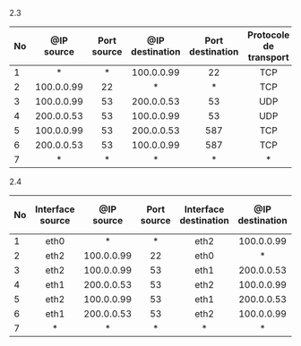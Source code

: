 2.3

| No  | @IP source | Port source | @IP destination | Port destination | Protocole de transport | Etat de connexion | SYN seul |  Action  |
| --- | :--------: | :---------: | :-------------: | :--------------: | :--------------------: | :---------------: | :------: | :------: |
| 1   |     *      |      *      |   100.0.0.99    |        22        |          TCP           |         *         |    *     | Accepter |
| 2   | 100.0.0.99 |     22      |        *        |        *         |          TCP           |     Existante     |   Non    | Accepter |
| 3   | 100.0.0.99 |     53      |   200.0.0.53    |        53        |          UDP           |         *         |    X     | Accepter |
| 4   | 200.0.0.53 |     53      |   100.0.0.99    |        53        |          UDP           |     Existante     |    X     | Accepter |
| 5   | 100.0.0.99 |     53      |   200.0.0.53    |       587        |          TCP           |         *         |    *     | Accepter |
| 6   | 200.0.0.53 |     53      |   100.0.0.99    |       587        |          TCP           |     Existante     |   Non    | Accepter |
| 7   |     *      |      *      |        *        |        *         |           *            |         *         |    *     |  Lâcher  |
2.4

| No  | Interface source | @IP source | Port source | Interface destination | @IP destination | Port destination | Protocole de transport | Etat de connexion | SYN seul |  Action  |     |
| --- | :--------------: | :--------: | :---------: | :-------------------: | :-------------: | :--------------: | :--------------------: | :---------------: | :------: | :------: | --- |
| 1   |       eth0       |     *      |      *      |         eth2          |   100.0.0.99    |        22        |          TCP           |         *         |    *     | Accepter |     |
| 2   |       eth2       | 100.0.0.99 |     22      |         eth0          |        *        |        *         |          TCP           |     Existante     |   Non    | Accepter |     |
| 3   |       eth2       | 100.0.0.99 |     53      |         eth1          |   200.0.0.53    |        53        |          UDP           |         *         |    X     | Accepter |     |
| 4   |       eth1       | 200.0.0.53 |     53      |         eth2          |   100.0.0.99    |        53        |          UDP           |     Existante     |    X     | Accepter |     |
| 5   |       eth2       | 100.0.0.99 |     53      |         eth1          |   200.0.0.53    |       587        |          TCP           |         *         |    *     | Accepter |     |
| 6   |       eth1       | 200.0.0.53 |     53      |         eth2          |   100.0.0.99    |       587        |          TCP           |     Existante     |   Non    | Accepter |     |
| 7   |        *         |     *      |      *      |           *           |        *        |        *         |           *            |         *         |    *     |  Lâcher  |     |
